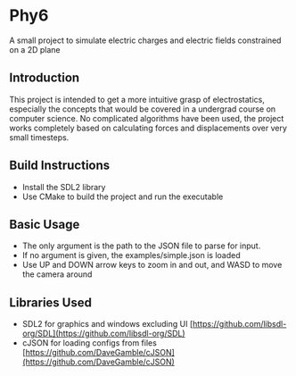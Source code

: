 # Phy6

A small project to simulate electric charges and electric fields constrained on a 2D plane

## Introduction

This project is intended to get a more intuitive grasp of electrostatics, especially
the concepts that would be covered in a undergrad course on computer science. No
complicated algorithms have been used, the project works completely based on
calculating forces and displacements over very small timesteps.

## Build Instructions

- Install the SDL2 library
- Use CMake to build the project and run the executable

## Basic Usage

- The only argument is the path to the JSON file to parse for input.
- If no argument is given, the examples/simple.json is loaded
- Use UP and DOWN arrow keys to zoom in and out, and WASD to move the camera around

## Libraries Used

- SDL2 for graphics and windows excluding UI [https://github.com/libsdl-org/SDL](https://github.com/libsdl-org/SDL)
- cJSON for loading configs from files [https://github.com/DaveGamble/cJSON](https://github.com/DaveGamble/cJSON)

